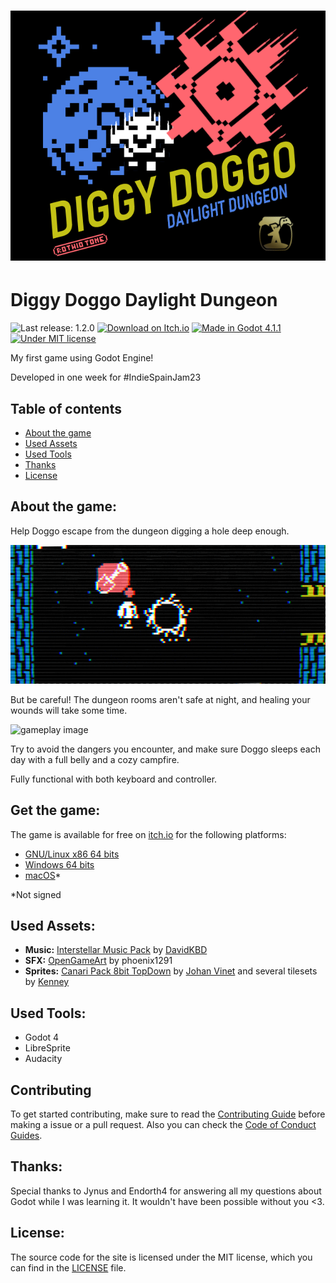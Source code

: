 # ![Cover Image](.github/image.png)
# Diggy Doggo Daylight Dungeon
![Last release: 1.2.0](https://img.shields.io/badge/release-v1.2.0-blue.png) 
[![Download on Itch.io](https://img.shields.io/badge/itch.io-download_on_itch.io-FA5c5c?logo=itchdotio&logoColor=FFFFFF&)](https://rothiotome.itch.io/diggy-doggo)
[![Made in Godot 4.1.1](https://img.shields.io/badge/Godot-4.1.1-blue?logo=godotengine&logoColor=white)](https://godotengine.org)
[![Under MIT license](https://img.shields.io/github/license/RothioTome/IndieSpainJam23)](LICENSE)

My first game using Godot Engine!

Developed in one week for #IndieSpainJam23

## Table of contents
- [About the game](#about-the-game)
- [Used Assets](#used-assets)
- [Used Tools](#used-tools)
- [Thanks](#thanks)
- [License](#license)

## About the game:

Help Doggo escape from the dungeon digging a hole deep enough.

![gameplay image](.github/eT1oti.gif)

But be careful! The dungeon rooms aren't safe at night, and healing your wounds will take some time.

![gameplay image](.github/saws.gif)

Try to avoid the dangers you encounter, and make sure Doggo sleeps each day with a full belly and a cozy campfire.

Fully functional with both keyboard and controller.

## Get the game:

The game is available for free on [itch.io](https://itch.io) for the following platforms:


- [GNU/Linux x86 64 bits](https://rothiotome.itch.io/diggy-doggo)
- [Windows 64 bits](https://rothiotome.itch.io/diggy-doggo)
- [macOS](https://rothiotome.itch.io/diggy-doggo)*

*Not signed

## Used Assets:
- **Music:** [Interstellar Music Pack](https://davidkbd.itch.io/interstellar-edm-metal-music-pack) by [DavidKBD](https://www.davidkbd.com/)
- **SFX:** [OpenGameArt](https://opengameart.org/content/sfx-the-ultimate-2017-16-bit-mini-pack) by phoenix1291
- **Sprites:** [Canari Pack 8bit TopDown](https://canarigames.itch.io/canaripack-8bit-topdown) by [Johan Vinet](https://twitter.com/johanvinet) and several tilesets by [Kenney](https://www.kenney.nl/)

## Used Tools:
- Godot 4
- LibreSprite
- Audacity

## Contributing

To get started contributing, make sure to read the [Contributing Guide](.github/CONTRIBUTING.md) before making a issue or a pull request. Also you can check the [Code of Conduct Guides](.github/CODE_OF_CONDUCT.md).

## Thanks:
Special thanks to Jynus and Endorth4 for answering all my questions about Godot while I was learning it. It wouldn't have been possible without you <3.

## License:
The source code for the site is licensed under the MIT license, which you can find in the [LICENSE](LICENSE) file.